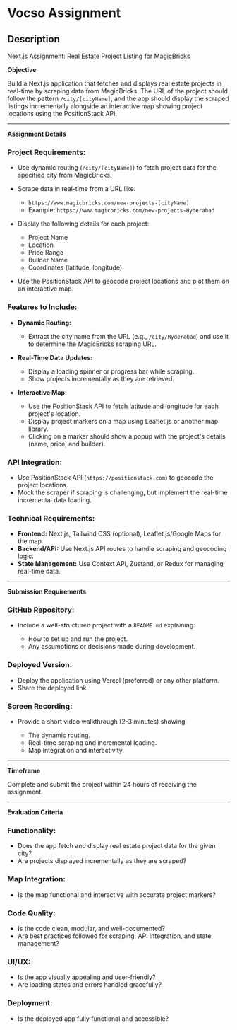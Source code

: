 # Vocso Assignment

## Description

Next.js Assignment: Real Estate Project Listing for MagicBricks

**Objective**

Build a Next.js application that fetches and displays real estate projects in real-time by scraping data from MagicBricks. The URL of the project should follow the pattern `/city/[cityName]`, and the app should display the scraped listings incrementally alongside an interactive map showing project locations using the PositionStack API.

---

**Assignment Details**

### Project Requirements:

*   Use dynamic routing (`/city/[cityName]`) to fetch project data for the specified city from MagicBricks.
*   Scrape data in real-time from a URL like:

    *   `https://www.magicbricks.com/new-projects-[cityName]`
    *   Example: `https://www.magicbricks.com/new-projects-Hyderabad`
*   Display the following details for each project:

    *   Project Name
    *   Location
    *   Price Range
    *   Builder Name
    *   Coordinates (latitude, longitude)
*   Use the PositionStack API to geocode project locations and plot them on an interactive map.

### Features to Include:

*   **Dynamic Routing:**

    *   Extract the city name from the URL (e.g., `/city/Hyderabad`) and use it to determine the MagicBricks scraping URL.
*   **Real-Time Data Updates:**

    *   Display a loading spinner or progress bar while scraping.
    *   Show projects incrementally as they are retrieved.
*   **Interactive Map:**

    *   Use the PositionStack API to fetch latitude and longitude for each project's location.
    *   Display project markers on a map using Leaflet.js or another map library.
    *   Clicking on a marker should show a popup with the project's details (name, price, and builder).

### API Integration:

*   Use PositionStack API (`https://positionstack.com`) to geocode the project locations.
*   Mock the scraper if scraping is challenging, but implement the real-time incremental data loading.

### Technical Requirements:

*   **Frontend:** Next.js, Tailwind CSS (optional), Leaflet.js/Google Maps for the map.
*   **Backend/API:** Use Next.js API routes to handle scraping and geocoding logic.
*   **State Management:** Use Context API, Zustand, or Redux for managing real-time data.

---

**Submission Requirements**

### GitHub Repository:

*   Include a well-structured project with a `README.md` explaining:

    *   How to set up and run the project.
    *   Any assumptions or decisions made during development.
### Deployed Version:

*   Deploy the application using Vercel (preferred) or any other platform.
*   Share the deployed link.
### Screen Recording:

*   Provide a short video walkthrough (2-3 minutes) showing:

    *   The dynamic routing.
    *   Real-time scraping and incremental loading.
    *   Map integration and interactivity.

---

**Timeframe**

Complete and submit the project within 24 hours of receiving the assignment.

---

**Evaluation Criteria**

### Functionality:

*   Does the app fetch and display real estate project data for the given city?
*   Are projects displayed incrementally as they are scraped?
### Map Integration:

*   Is the map functional and interactive with accurate project markers?
### Code Quality:

*   Is the code clean, modular, and well-documented?
*   Are best practices followed for scraping, API integration, and state management?
### UI/UX:

*   Is the app visually appealing and user-friendly?
*   Are loading states and errors handled gracefully?
### Deployment:

*   Is the deployed app fully functional and accessible?
